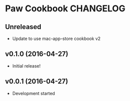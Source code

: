 Paw Cookbook CHANGELOG
======================

Unreleased
----------
- Update to use mac-app-store cookbook v2

v0.1.0 (2016-04-27)
-------------------
- Initial release!

v0.0.1 (2016-04-27)
-------------------
- Development started
